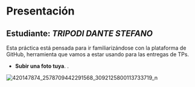 # Presentación

## Estudiante: _TRIPODI DANTE STEFANO_

Esta práctica está pensada para ir familiarizándose con la plataforma de GitHub, herramienta que vamos a estar usando para las entregas de TPs.



- **Subir una foto tuya**. .


![420147874_2578709442291568_3092125800113733719_n](https://github.com/algo1unsam/tp0-presentacion-Dantetripodi/assets/89793048/4449e843-1ecb-49c8-b799-0470e6c2959c)



